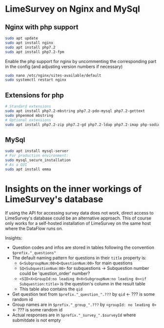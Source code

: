 # LimeSurvey on Nginx and MySql

## Nginx with php support

```bash
sudo apt update
sudo apt install nginx
sudo apt install php7.2
sudo apt install php7.2-fpm
```

Enable the php support for nginx by uncommenting the corresponding part in the config 
(and adjusting version numbers if necessary)

```bash 
sudo nano /etc/nginx/sites-available/default
sudo systemctl restart nginx
``` 

## Extensions for php

```bash 
# Standard extensions 
sudo apt install php7.2-mbstring php7.2-pdo-mysql php7.2-gettext
sudo phpenmod mbstring
# Optional extensions
sudo apt install php7.2-zip php7.2-gd php7.2-ldap php7.2-imap php-sodium
``` 

## MySql

```bash
sudo apt install mysql-server
# For production environment:
sudo mysql_secure_installation
# As a GUI
sudo apt install emma
``` 

# Insights on the inner workings of LimeSurvey's database

If using the API for accessing survey data does not work, direct access to LimeSurvey's database could be an alternative approach. This of course only works for a self-hosted installation of LimeSurvey on the same host where the DataFlow runs on.

Insights:
- Question codes and infos are stored in tables following the convention `$prefix."_questions"`
- The default naming pattern for questions in their `title` property is:
  - `G<SubgroupNum:00>Q<QuestionNum:00>` for main questions
  - `SQ<SubquestionNum:00>` for subquestions -> Subquestion number could be 'question_order' number?
  - `<SID>X<GroupId:no leading 0>X<SubgroupNum:no leading 0><if Subquestion:title>` is the question's column in the result table
  - This table also contains the `qid`
- Get question text from `$prefix."_question_".???` by `qid` <- ??? is some random id
- Group names are in `$prefix."_group_".???` by `<groupId: no leading 0>` <- ??? is some random id 
- Actual responses are in `$prefix."_survey_".$surveyId` where submitdate is not empty